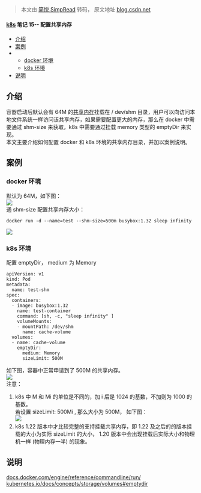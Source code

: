> 本文由 [简悦 SimpRead](http://ksria.com/simpread/) 转码， 原文地址 [blog.csdn.net](https://blog.csdn.net/u011127242/article/details/124367275)

#### [k8s](https://so.csdn.net/so/search?q=k8s&spm=1001.2101.3001.7020) 笔记 15-- 配置共享内存

*   [介绍](#_1)
*   [案例](#_5)
*   *   [docker 环境](#docker__6)
    *   [k8s 环境](#k8s__14)
*   [说明](#_44)

介绍
--

容器启动后默认会有 64M 的[共享内存](https://so.csdn.net/so/search?q=%E5%85%B1%E4%BA%AB%E5%86%85%E5%AD%98&spm=1001.2101.3001.7020)挂载在 / dev/shm 目录，用户可以向访问本地文件系统一样访问该共享内存，如果需要配置更大的内存，那么在 docker 中需要通过 shm-size 来获取，k8s 中需要通过挂载 memory 类型的 emptyDir 来实现。  
本文主要介绍如何配置 docker 和 k8s 环境的共享内存目录，并加以案例说明。

案例
--

### docker 环境

默认为 64M，如下图：  
![](https://i-blog.csdnimg.cn/blog_migrate/d5f3e73f749ceef63029f2500ada6124.png)  
通 shm-size 配置共享内存大小：

```
docker run -d --name=test --shm-size=500m busybox:1.32 sleep infinity

```

![](https://i-blog.csdnimg.cn/blog_migrate/ed2eb394f82f2650e646d261bcc3c065.png)

### k8s 环境

配置 emptyDir， medium 为 Memory

```
apiVersion: v1
kind: Pod
metadata:
  name: test-shm
spec:
  containers:
  - image: busybox:1.32
    name: test-container
    command: [sh, -c, "sleep infinity" ]
    volumeMounts:
    - mountPath: /dev/shm
      name: cache-volume
  volumes:
  - name: cache-volume
    emptyDir:
      medium: Memory
      sizeLimit: 500M

```

如下图，容器中正常申请到了 500M 的共享内存。  
![](https://i-blog.csdnimg.cn/blog_migrate/4fcefa4ab94d599ff0789f99306f94d9.png)  
注意：

1.  k8s 中 M 和 Mi 的单位是不同的，加 i 后是 1024 的基数，不加则为 1000 的基数。  
    若设置 sizeLimit: 500Mi , 那么大小为 500M， 如下图：  
    ![](https://i-blog.csdnimg.cn/blog_migrate/6b3a47eac33df855d9642e68c893dcd6.png)
2.  k8s 1.22 版本中才比较完整的支持挂载共享内存，即 1.22 及之后的的版本挂载的大小为实际 sizeLimit 的大小， 1.20 版本中会出现挂载后实际大小和物理机一样 (物理内存一半) 的现象。

说明
--

[docs.docker.com/engine/reference/commandline/run/](https://docs.docker.com/engine/reference/commandline/run/)  
[kubernetes.io/docs/concepts/storage/volumes#emptydir](https://kubernetes.io/docs/concepts/storage/volumes#emptydir)